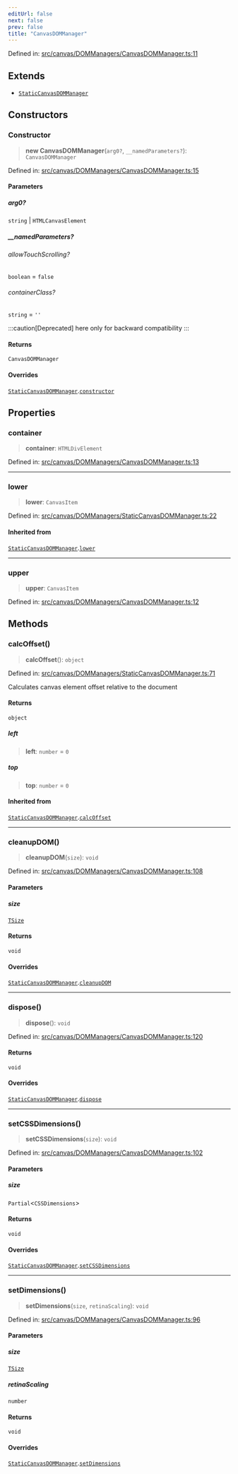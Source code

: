 ```yaml
---
editUrl: false
next: false
prev: false
title: "CanvasDOMManager"
---
```


Defined in: [src/canvas/DOMManagers/CanvasDOMManager.ts:11](https://github.com/fabricjs/fabric.js/blob/977f797255d8c56b5b68360b0d45bed33697d2e8/src/canvas/DOMManagers/CanvasDOMManager.ts#L11)

## Extends

- [`StaticCanvasDOMManager`](/api/classes/staticcanvasdommanager/)

## Constructors

### Constructor

> **new CanvasDOMManager**(`arg0?`, `__namedParameters?`): `CanvasDOMManager`

Defined in: [src/canvas/DOMManagers/CanvasDOMManager.ts:15](https://github.com/fabricjs/fabric.js/blob/977f797255d8c56b5b68360b0d45bed33697d2e8/src/canvas/DOMManagers/CanvasDOMManager.ts#L15)

#### Parameters

##### arg0?

`string` | `HTMLCanvasElement`

##### \_\_namedParameters?

###### allowTouchScrolling?

`boolean` = `false`

###### containerClass?

`string` = `''`

:::caution[Deprecated]
here only for backward compatibility
:::

#### Returns

`CanvasDOMManager`

#### Overrides

[`StaticCanvasDOMManager`](/api/classes/staticcanvasdommanager/).[`constructor`](/api/classes/staticcanvasdommanager/#constructor)

## Properties

### container

> **container**: `HTMLDivElement`

Defined in: [src/canvas/DOMManagers/CanvasDOMManager.ts:13](https://github.com/fabricjs/fabric.js/blob/977f797255d8c56b5b68360b0d45bed33697d2e8/src/canvas/DOMManagers/CanvasDOMManager.ts#L13)

***

### lower

> **lower**: `CanvasItem`

Defined in: [src/canvas/DOMManagers/StaticCanvasDOMManager.ts:22](https://github.com/fabricjs/fabric.js/blob/977f797255d8c56b5b68360b0d45bed33697d2e8/src/canvas/DOMManagers/StaticCanvasDOMManager.ts#L22)

#### Inherited from

[`StaticCanvasDOMManager`](/api/classes/staticcanvasdommanager/).[`lower`](/api/classes/staticcanvasdommanager/#lower)

***

### upper

> **upper**: `CanvasItem`

Defined in: [src/canvas/DOMManagers/CanvasDOMManager.ts:12](https://github.com/fabricjs/fabric.js/blob/977f797255d8c56b5b68360b0d45bed33697d2e8/src/canvas/DOMManagers/CanvasDOMManager.ts#L12)

## Methods

### calcOffset()

> **calcOffset**(): `object`

Defined in: [src/canvas/DOMManagers/StaticCanvasDOMManager.ts:71](https://github.com/fabricjs/fabric.js/blob/977f797255d8c56b5b68360b0d45bed33697d2e8/src/canvas/DOMManagers/StaticCanvasDOMManager.ts#L71)

Calculates canvas element offset relative to the document

#### Returns

`object`

##### left

> **left**: `number` = `0`

##### top

> **top**: `number` = `0`

#### Inherited from

[`StaticCanvasDOMManager`](/api/classes/staticcanvasdommanager/).[`calcOffset`](/api/classes/staticcanvasdommanager/#calcoffset)

***

### cleanupDOM()

> **cleanupDOM**(`size`): `void`

Defined in: [src/canvas/DOMManagers/CanvasDOMManager.ts:108](https://github.com/fabricjs/fabric.js/blob/977f797255d8c56b5b68360b0d45bed33697d2e8/src/canvas/DOMManagers/CanvasDOMManager.ts#L108)

#### Parameters

##### size

[`TSize`](/api/type-aliases/tsize/)

#### Returns

`void`

#### Overrides

[`StaticCanvasDOMManager`](/api/classes/staticcanvasdommanager/).[`cleanupDOM`](/api/classes/staticcanvasdommanager/#cleanupdom)

***

### dispose()

> **dispose**(): `void`

Defined in: [src/canvas/DOMManagers/CanvasDOMManager.ts:120](https://github.com/fabricjs/fabric.js/blob/977f797255d8c56b5b68360b0d45bed33697d2e8/src/canvas/DOMManagers/CanvasDOMManager.ts#L120)

#### Returns

`void`

#### Overrides

[`StaticCanvasDOMManager`](/api/classes/staticcanvasdommanager/).[`dispose`](/api/classes/staticcanvasdommanager/#dispose)

***

### setCSSDimensions()

> **setCSSDimensions**(`size`): `void`

Defined in: [src/canvas/DOMManagers/CanvasDOMManager.ts:102](https://github.com/fabricjs/fabric.js/blob/977f797255d8c56b5b68360b0d45bed33697d2e8/src/canvas/DOMManagers/CanvasDOMManager.ts#L102)

#### Parameters

##### size

`Partial`\<`CSSDimensions`\>

#### Returns

`void`

#### Overrides

[`StaticCanvasDOMManager`](/api/classes/staticcanvasdommanager/).[`setCSSDimensions`](/api/classes/staticcanvasdommanager/#setcssdimensions)

***

### setDimensions()

> **setDimensions**(`size`, `retinaScaling`): `void`

Defined in: [src/canvas/DOMManagers/CanvasDOMManager.ts:96](https://github.com/fabricjs/fabric.js/blob/977f797255d8c56b5b68360b0d45bed33697d2e8/src/canvas/DOMManagers/CanvasDOMManager.ts#L96)

#### Parameters

##### size

[`TSize`](/api/type-aliases/tsize/)

##### retinaScaling

`number`

#### Returns

`void`

#### Overrides

[`StaticCanvasDOMManager`](/api/classes/staticcanvasdommanager/).[`setDimensions`](/api/classes/staticcanvasdommanager/#setdimensions)
